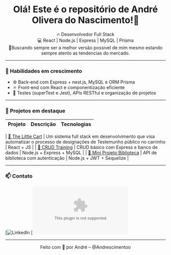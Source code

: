 <h1 align="center">Olá! Este é o repositório de André Olivera do Nascimento!👋</h1>

<p align="center">
  🔥 Desenvolvedor Full Stack <br />
  💻 React | Node.js | Express | MySQL | Prisma <br />
  🚀Buscando sempre ser a melhor versão possivel de mim mesmo
  estando sempre atento as tendencias do mercado. 
</p>

---

### 🧠 Habilidades em crescimento

- ⚙️ Back-end com Express + nest.js, MySQL e ORM Prisma
- ⚛️ Front-end com React e componentização eficiente
- 🧪 Testes (superTest e Jest), APIs RESTful e organização de projetos

---

### 📌 Projetos em destaque

| Projeto | Descrição | Tecnologias |
|--------|-----------|-------------|

| [🔗 The Little Cart](https://github.com/Andrescimentoo/theLittleCart) | Um sistema full stack em desenvolvimento que visa automatizar o processo de designações de Testemunho público no carrinho | React + JS |
| [🔗 CRUD Training](https://github.com/Andrescimentoo/CrudTraning) | CRUD básico com Express e banco de dados | Node.js + Express + MySQL |
| [🔗 Mini Projeto Biblioteca](https://github.com/Andrescimentoo/MiniProjetoM4_LibraryAPI) | API de biblioteca com autenticação | Node.js + JWT + Sequelize |

---

### 📫 Contato
[![LinkedIn](https://www.linkedin.com/in/andrenacimento?utm_source=share&utm_campaign=share_via&utm_content=profile&utm_medium=android_app)
[![Gmail](1914andre@gmail.com)

---

<div align="center">
  Feito com 💙 por André – @Andrescimentoo
</div>
